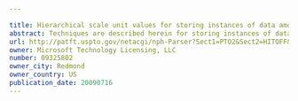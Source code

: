 ```yaml
---

title: Hierarchical scale unit values for storing instances of data among nodes of a distributed store
abstract: Techniques are described herein for storing instances of data among nodes of a distributed store based on hierarchical scale unit values. Hierarchical scale unit values are assigned to the respective nodes of the distributed store. A first instance (e.g., a primary instance) of a data module is stored in a first node having a first hierarchical scale unit value. A primary instance of the data module with respect to a data operation is an instance of the data module at which the data operation with respect to the data module is initiated or initially directed. A second instance (e.g., a primary or secondary instance) of the data module is stored in a second node having a second hierarchical scale unit value based on a magnitude of a difference between the first hierarchical scale unit value and the second hierarchical scale unit value. A secondary instance is essentially a “back-up” instance.
url: http://patft.uspto.gov/netacgi/nph-Parser?Sect1=PTO2&Sect2=HITOFF&p=1&u=%2Fnetahtml%2FPTO%2Fsearch-adv.htm&r=1&f=G&l=50&d=PALL&S1=09325802&OS=09325802&RS=09325802
owner: Microsoft Technology Licensing, LLC
number: 09325802
owner_city: Redmond
owner_country: US
publication_date: 20090716
---
```


